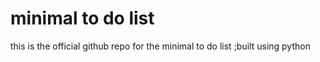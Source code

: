 # minimal to do list
this is the official github repo for the minimal to do list ;built using python
